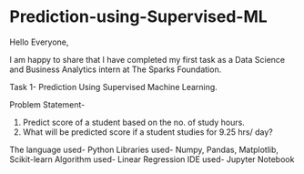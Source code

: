 # Prediction-using-Supervised-ML
Hello Everyone,

I am happy to share that I have completed my first task as a Data Science and Business Analytics intern at The Sparks Foundation.

Task 1- Prediction Using Supervised Machine Learning.

Problem Statement-
1) Predict score of a student based on the no. of study hours.
2) What will be predicted score if a student studies for 9.25 hrs/ day?

The language used- Python
Libraries used- Numpy, Pandas, Matplotlib, Scikit-learn
Algorithm used- Linear Regression
IDE used- Jupyter Notebook
